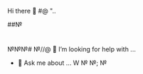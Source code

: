 Hi there 👋
#@
"..
<!--
**war4iiior/war4iiior** is a ✨ _special_ ✨ repository because its `README.md` (this file) appears on your GitHub profile.

Here are some ideas to get you started:@
##№
- 🔭 I’m currently working on ...
- 🌱 I’m currently learning ...
- 👯 I’m looking to collaborate on ...
- 🤔 I’m looking for help with ...
- 💬 Ask me about ...
- 📫 How to reach me: ..."@
- 😄 Pronouns: .....
- ⚡ Fun fact: ...№
-->
##№
#
#
№№№#
№//@
 🤔 I’m looking for help with ...
- 💬 Ask me about ...
W
№
№;
№
